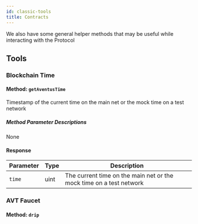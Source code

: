 ```yaml
---
id: classic-tools
title: Contracts
---
```


We also have some general helper methods that may be useful while interacting with the Protocol

## Tools

### Blockchain Time

#### Method: `getAventusTime`

Timestamp of the current time on the main net or the mock time on a test network

##### Method Parameter Descriptions

None

#### Response

| Parameter | Type | Description |
| --------- | ---- | ------------------------------------------------- |
|`time`     | uint | The current time on the main net or the mock time on a test network |

### AVT Faucet

#### Method: `drip`
